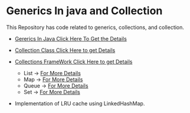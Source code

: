 # Generics In java and Collection 
This Repository has code related to generics, collections, and collection.


- [Gererics In Java Click Here To Get the Details](https://github.com/AmandeepTomar/GenericsInjava/blob/master/src/javagenerics/Generics.md)

- [Collection Class Click Here to get Details](https://github.com/AmandeepTomar/GenericsInjava/blob/master/src/collectionsframeworks/collectionsclass/Collections-class-ReadMe.md)

- [Collections FrameWork Click Here to get Details](https://github.com/AmandeepTomar/GenericsInjava/edit/master/src/collectionsframeworks/collections-readme.md)
  - List -> [For More Details](https://github.com/AmandeepTomar/GenericsInjava/blob/master/src/collectionsframeworks/list/list-readme.md)
  - Map -> [For More Details](https://github.com/AmandeepTomar/GenericsInjava/blob/master/src/collectionsframeworks/maps/maps-readme.md)
  - Queue -> [For More Details](https://github.com/AmandeepTomar/GenericsInjava/blob/master/src/collectionsframeworks/queue/queue-readme.md)
  - Set -> [For More Details](https://github.com/AmandeepTomar/GenericsInjava/blob/master/src/collectionsframeworks/set/Set-Readme.md)

- Implementation of LRU cache using LinkedHashMap. 



